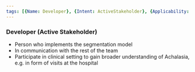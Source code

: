 ```yaml
---
tags: [{Name: Developer}, {Intent: ActiveStakeholder}, {Applicability: AIAct}, {Usage Example: default_highrisk}]
---
```


### Developer (Active Stakeholder)

- Person who implements the segmentation model 
- In communication with the rest of the team
- Participate in clinical setting to gain broader understanding of Achalasia, e.g. in form of visits at the hospital